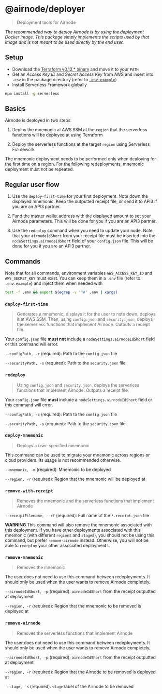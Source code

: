 # @airnode/deployer

> Deployment tools for Airnode

*The recommended way to deploy Airnode is by using the deployment Docker image.
This package simply implements the scripts used by that image and is not meant to be used directly by the end user.*

## Setup

- Download the [Terraform v0.13.* binary](https://www.terraform.io/downloads.html) and move it to your `PATH`
- Get an *Access Key ID* and *Secret Access Key* from AWS and insert into `.env` in the package directory (refer to [`.env.example`](https://github.com/api3dao/airnode/blob/master/packages/deployer/.env.example))
- Install Serverless Framework globally

```sh
npm install -g serverless
```

## Basics

Airnode is deployed in two steps:

1. Deploy the mnemonic at AWS SSM at the `region` that the serverless functions will be deployed at using Terraform

1. Deploy the serverless functions at the target `region` using Serverless Framework

The mnemonic deployment needs to be performed only when deploying for the first time on a region.
For the following redeployments, mnemonic deployment must not be repeated.

## Regular user flow

1. Use the `deploy-first-time` for your first deployment.
Note down the displayed mnemonic.
Keep the outputted receipt file, or send it to API3 if you are an API3 partner.

1. Fund the master wallet address with the displayed amount to set your Airnode parameters.
This will be done for you if you are an API3 partner.

1. Use the `redeploy` command when you need to update your node.
Note that your `airnodeIdShort` from your receipt file must be inserted into the `nodeSettings.airnodeIdShort` field of your `config.json` file.
This will be done for you if you are an API3 partner.

## Commands

Note that for all commands, environment variables `AWS_ACCESS_KEY_ID` and `AWS_SECRET_KEY` must exist.
You can keep them in a `.env` file (refer to `.env.example`) and inject them when needed with
```sh
test -f .env && export $(egrep -v '^#' .env | xargs)
```

### `deploy-first-time`

> Generates a mnemonic, displays it for the user to note down, deploys it at AWS SSM.
Then, using `config.json` and `security.json`, deploys the serverless functions that implement Airnode.
Outputs a receipt file.

Your `config.json` file **must not** include a `nodeSettings.airnodeIdShort` field or this command will error.

`--configPath, -c` (required): Path to the `config.json` file

`--securityPath, -s` (required): Path to the `security.json` file

### `redeploy`

> Using `config.json` and `security.json`, deploys the serverless functions that implement Airnode.
Outputs a receipt file.

Your `config.json` file **must** include a `nodeSettings.airnodeIdShort` field or this command will error.

`--configPath, -c` (required): Path to the `config.json` file

`--securityPath, -s` (required): Path to the `security.json` file

### `deploy-mnemonic`

> Deploys a user-specified mnemonic

This command can be used to migrate your mnemonic across regions or cloud providers.
Its usage is not recommended otherwise.

`--mnemonic, -m` (required): Mnemonic to be deployed

`--region, -r` (required): Region that the mnemonic will be deployed at

### `remove-with-receipt`

> Removes the mnemonic and the serverless functions that implement Airnode

`--receiptFilename, --rf` (required): Full name of the `*.receipt.json` file

**WARNING** This command will also remove the mnemonic associated with this deployment.
If you have other deployments associated with this mnemonic (with different `region`s and `stage`s), you should not be using this command, but prefer `remove-airnode` instead.
Otherwise, you will not be able to `redeploy` your other associated deployments.

### `remove-mnemonic`

> Removes the mnemonic

The user does not need to use this command between redeployments.
It should only be used when the user wants to remove Airnode completely.

`--airnodeIdShort, -p` (required): `airnodeIdShort` from the receipt outputted at deployment

`--region, -r` (required): Region that the mnemonic to be removed is deployed at

### `remove-airnode`

> Removes the serverless functions that implement Airnode

The user does not need to use this command between redeployments.
It should only be used when the user wants to remove Airnode completely.

`--airnodeIdShort, -p` (required): `airnodeIdShort` from the receipt outputted at deployment

`--region, -r` (required): Region that the Airnode to be removed is deployed at

`--stage, -s` (required): `stage` label of the Airnode to be removed
